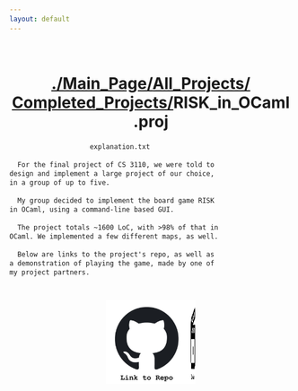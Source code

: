 ```yaml
---
layout: default
---
```

<h1 style = "text-align:center;white-space:pre-wrap;">
<a href = "./index.html">./Main_Page/</a><a href = "./all_projects.html">All_Projects/</a><br><a href = "./completed_projects.html">Completed_Projects/</a>RISK_in_OCaml.proj
</h1>


```
                    explanation.txt

  For the final project of CS 3110, we were told to
design and implement a large project of our choice, 
in a group of up to five. 

  My group decided to implement the board game RISK
in OCaml, using a command-line based GUI.

  The project totals ~1600 LoC, with >98% of that in
OCaml. We implemented a few different maps, as well.

  Below are links to the project's repo, as well as
a demonstration of playing the game, made by one of
my project partners. 
```

<h3 style = "text-align:center;white-space:pre-wrap;">
<a href = "https://github.com/rah379/RISK"  target="_blank" rel = "noopener noreferrer"><img src= "./assets/img/github_repo.jpeg" width = 150 height = 150></a><a href = "https://youtu.be/nBXjyttmT8E"  target="_blank" rel = "noopener noreferrer"><img src= "./assets/img/demo_icon.png" width = 10 height = 150></a>
</h3>